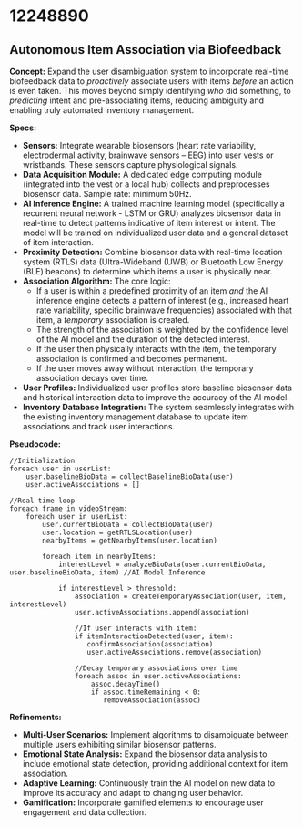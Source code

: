 # 12248890

## Autonomous Item Association via Biofeedback

**Concept:** Expand the user disambiguation system to incorporate real-time biofeedback data to *proactively* associate users with items *before* an action is even taken. This moves beyond simply identifying *who* did something, to *predicting* intent and pre-associating items, reducing ambiguity and enabling truly automated inventory management.

**Specs:**

*   **Sensors:** Integrate wearable biosensors (heart rate variability, electrodermal activity, brainwave sensors – EEG) into user vests or wristbands.  These sensors capture physiological signals.
*   **Data Acquisition Module:**  A dedicated edge computing module (integrated into the vest or a local hub) collects and preprocesses biosensor data.  Sample rate: minimum 50Hz.
*   **AI Inference Engine:**  A trained machine learning model (specifically a recurrent neural network - LSTM or GRU) analyzes biosensor data in real-time to detect patterns indicative of item interest or intent. The model will be trained on individualized user data and a general dataset of item interaction.
*   **Proximity Detection:** Combine biosensor data with real-time location system (RTLS) data (Ultra-Wideband (UWB) or Bluetooth Low Energy (BLE) beacons) to determine which items a user is physically near.
*   **Association Algorithm:**  The core logic:
    *   If a user is within a predefined proximity of an item *and* the AI inference engine detects a pattern of interest (e.g., increased heart rate variability, specific brainwave frequencies) associated with that item, a *temporary* association is created.
    *   The strength of the association is weighted by the confidence level of the AI model and the duration of the detected interest.
    *   If the user then physically interacts with the item, the temporary association is confirmed and becomes permanent.
    *   If the user moves away without interaction, the temporary association decays over time.
*   **User Profiles:**  Individualized user profiles store baseline biosensor data and historical interaction data to improve the accuracy of the AI model.
*   **Inventory Database Integration:**  The system seamlessly integrates with the existing inventory management database to update item associations and track user interactions.

**Pseudocode:**

```
//Initialization
foreach user in userList:
    user.baselineBioData = collectBaselineBioData(user)
    user.activeAssociations = []

//Real-time loop
foreach frame in videoStream:
    foreach user in userList:
        user.currentBioData = collectBioData(user)
        user.location = getRTLSLocation(user)
        nearbyItems = getNearbyItems(user.location)
        
        foreach item in nearbyItems:
            interestLevel = analyzeBioData(user.currentBioData, user.baselineBioData, item) //AI Model Inference
            
            if interestLevel > threshold:
                association = createTemporaryAssociation(user, item, interestLevel)
                user.activeAssociations.append(association)
                
                //If user interacts with item:
                if itemInteractionDetected(user, item):
                   confirmAssociation(association)
                   user.activeAssociations.remove(association)
                
                //Decay temporary associations over time
                foreach assoc in user.activeAssociations:
                    assoc.decayTime()
                    if assoc.timeRemaining < 0:
                       removeAssociation(assoc)
```

**Refinements:**

*   **Multi-User Scenarios:**  Implement algorithms to disambiguate between multiple users exhibiting similar biosensor patterns.
*   **Emotional State Analysis:**  Expand the biosensor data analysis to include emotional state detection, providing additional context for item association.
*   **Adaptive Learning:**  Continuously train the AI model on new data to improve its accuracy and adapt to changing user behavior.
*   **Gamification:** Incorporate gamified elements to encourage user engagement and data collection.